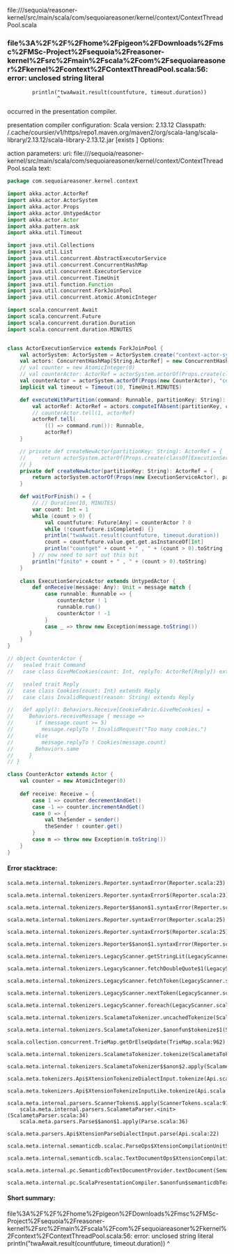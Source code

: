 file://<WORKSPACE>/sequoia/reasoner-kernel/src/main/scala/com/sequoiareasoner/kernel/context/ContextThreadPool.scala
### file%3A%2F%2F%2Fhome%2Fpigeon%2FDownloads%2Fmsc%2FMSc-Project%2Fsequoia%2Freasoner-kernel%2Fsrc%2Fmain%2Fscala%2Fcom%2Fsequoiareasoner%2Fkernel%2Fcontext%2FContextThreadPool.scala:56: error: unclosed string literal
            println("twaAwait.result(countfuture, timeout.duration))
                    ^

occurred in the presentation compiler.

presentation compiler configuration:
Scala version: 2.13.12
Classpath:
<HOME>/.cache/coursier/v1/https/repo1.maven.org/maven2/org/scala-lang/scala-library/2.13.12/scala-library-2.13.12.jar [exists ]
Options:



action parameters:
uri: file://<WORKSPACE>/sequoia/reasoner-kernel/src/main/scala/com/sequoiareasoner/kernel/context/ContextThreadPool.scala
text:
```scala
package com.sequoiareasoner.kernel.context

import akka.actor.ActorRef
import akka.actor.ActorSystem
import akka.actor.Props
import akka.actor.UntypedActor
import akka.actor.Actor
import akka.pattern.ask
import akka.util.Timeout

import java.util.Collections
import java.util.List
import java.util.concurrent.AbstractExecutorService
import java.util.concurrent.ConcurrentHashMap
import java.util.concurrent.ExecutorService
import java.util.concurrent.TimeUnit
import java.util.function.Function
import java.util.concurrent.ForkJoinPool
import java.util.concurrent.atomic.AtomicInteger

import scala.concurrent.Await
import scala.concurrent.Future
import scala.concurrent.duration.Duration
import scala.concurrent.duration.MINUTES


class ActorExecutionService extends ForkJoinPool {
    val actorSystem: ActorSystem = ActorSystem.create("context-actor-system")
    val actors: ConcurrentHashMap[String,ActorRef] = new ConcurrentHashMap()
    // val counter = new AtomicInteger(0)
    // val counterActor: ActorRef = actorSystem.actorOf(Props.create(classOf[CounterActor]), "counter")
    val counterActor = actorSystem.actorOf(Props(new CounterActor), "counter")
    implicit val timeout = Timeout(10, TimeUnit.MINUTES)

    def executeWithPartition(command: Runnable, partitionKey: String): Unit = {
        val actorRef: ActorRef = actors.computeIfAbsent(partitionKey, createNewActor(_))
        // counterActor.tell(1, actorRef)
        actorRef.tell(
            (() => command.run()): Runnable, 
            actorRef)
    }

    // private def createNewActor(partitionKey: String): ActorRef = {
    //     return actorSystem.actorOf(Props.create(classOf[ExecutionServiceActor]), partitionKey)
    // }
    private def createNewActor(partitionKey: String): ActorRef = {
        return actorSystem.actorOf(Props(new ExecutionServiceActor), partitionKey)
    }

    def waitForFinish() = {
        // // Duration(10, MINUTES)
        var count: Int = 1
        while (count > 0) {
            val countfuture: Future[Any] = counterActor ? 0
            while (!countfuture.isCompleted) {}
            println("twaAwait.result(countfuture, timeout.duration))
            count = countfuture.value.get.get.asInstanceOf[Int]
            println("countget" + count + " , " + (count > 0).toString )
        } // now need to sort out this bit
        println("finito" + count + " , " + (count > 0).toString)
    }
    
    class ExecutionServiceActor extends UntypedActor {
        def onReceive(message: Any): Unit = message match {
            case runnable: Runnable => {
                counterActor ! 1
                runnable.run()
                counterActor ! -1
            }
            case _ => throw new Exception(message.toString())
       }
    }
}

// object CounterActor {
//   sealed trait Command
//   case class GiveMeCookies(count: Int, replyTo: ActorRef[Reply]) extends Command

//   sealed trait Reply
//   case class Cookies(count: Int) extends Reply
//   case class InvalidRequest(reason: String) extends Reply

//   def apply(): Behaviors.Receive[CookieFabric.GiveMeCookies] =
//     Behaviors.receiveMessage { message =>
//       if (message.count >= 5)
//         message.replyTo ! InvalidRequest("Too many cookies.")
//       else
//         message.replyTo ! Cookies(message.count)
//       Behaviors.same
//     }
// }

class CounterActor extends Actor {
    val counter = new AtomicInteger(0)
    
    def receive: Receive = {
        case 1 => counter.decrementAndGet()
        case -1 => counter.incrementAndGet()
        case 0 => {
            val theSender = sender()
            theSender ! counter.get()
        }
        case m => throw new Exception(m.toString())
    }
}


```



#### Error stacktrace:

```
scala.meta.internal.tokenizers.Reporter.syntaxError(Reporter.scala:23)
	scala.meta.internal.tokenizers.Reporter.syntaxError$(Reporter.scala:23)
	scala.meta.internal.tokenizers.Reporter$$anon$1.syntaxError(Reporter.scala:32)
	scala.meta.internal.tokenizers.Reporter.syntaxError(Reporter.scala:25)
	scala.meta.internal.tokenizers.Reporter.syntaxError$(Reporter.scala:25)
	scala.meta.internal.tokenizers.Reporter$$anon$1.syntaxError(Reporter.scala:32)
	scala.meta.internal.tokenizers.LegacyScanner.getStringLit(LegacyScanner.scala:509)
	scala.meta.internal.tokenizers.LegacyScanner.fetchDoubleQuote$1(LegacyScanner.scala:361)
	scala.meta.internal.tokenizers.LegacyScanner.fetchToken(LegacyScanner.scala:363)
	scala.meta.internal.tokenizers.LegacyScanner.nextToken(LegacyScanner.scala:201)
	scala.meta.internal.tokenizers.LegacyScanner.foreach(LegacyScanner.scala:912)
	scala.meta.internal.tokenizers.ScalametaTokenizer.uncachedTokenize(ScalametaTokenizer.scala:23)
	scala.meta.internal.tokenizers.ScalametaTokenizer.$anonfun$tokenize$1(ScalametaTokenizer.scala:17)
	scala.collection.concurrent.TrieMap.getOrElseUpdate(TrieMap.scala:962)
	scala.meta.internal.tokenizers.ScalametaTokenizer.tokenize(ScalametaTokenizer.scala:17)
	scala.meta.internal.tokenizers.ScalametaTokenizer$$anon$2.apply(ScalametaTokenizer.scala:322)
	scala.meta.tokenizers.Api$XtensionTokenizeDialectInput.tokenize(Api.scala:22)
	scala.meta.tokenizers.Api$XtensionTokenizeInputLike.tokenize(Api.scala:13)
	scala.meta.internal.parsers.ScannerTokens$.apply(ScannerTokens.scala:917)
	scala.meta.internal.parsers.ScalametaParser.<init>(ScalametaParser.scala:34)
	scala.meta.parsers.Parse$$anon$1.apply(Parse.scala:36)
	scala.meta.parsers.Api$XtensionParseDialectInput.parse(Api.scala:22)
	scala.meta.internal.semanticdb.scalac.ParseOps$XtensionCompilationUnitSource.toSource(ParseOps.scala:15)
	scala.meta.internal.semanticdb.scalac.TextDocumentOps$XtensionCompilationUnitDocument.toTextDocument(TextDocumentOps.scala:179)
	scala.meta.internal.pc.SemanticdbTextDocumentProvider.textDocument(SemanticdbTextDocumentProvider.scala:54)
	scala.meta.internal.pc.ScalaPresentationCompiler.$anonfun$semanticdbTextDocument$1(ScalaPresentationCompiler.scala:462)
```
#### Short summary: 

file%3A%2F%2F%2Fhome%2Fpigeon%2FDownloads%2Fmsc%2FMSc-Project%2Fsequoia%2Freasoner-kernel%2Fsrc%2Fmain%2Fscala%2Fcom%2Fsequoiareasoner%2Fkernel%2Fcontext%2FContextThreadPool.scala:56: error: unclosed string literal
            println("twaAwait.result(countfuture, timeout.duration))
                    ^